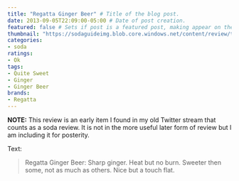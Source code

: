 ```yaml
---
title: "Regatta Ginger Beer" # Title of the blog post.
date: 2013-09-05T22:09:00-05:00 # Date of post creation.
featured: false # Sets if post is a featured post, making appear on the home page side bar.
thumbnail: "https://sodaguideimg.blob.core.windows.net/content/review/thumbs/regatta-ginger-beer.jpg" # Sets thumbnail image appearing inside card on homepage.
categories:
- soda
ratings:
- Ok
tags:
- Quite Sweet
- Ginger
- Ginger Beer
brands:
- Regatta
---
```


**NOTE:** This review is an early item I found in my old Twitter stream that counts as a soda review. It is not in the more useful later form of review but I am including it for posterity.

<!-- \{\{< tweet 375817916932833280 >\}\} -->

Text:
> Regatta Ginger Beer: Sharp ginger. Heat but no burn. Sweeter then some, not as much as others. Nice but a touch flat.